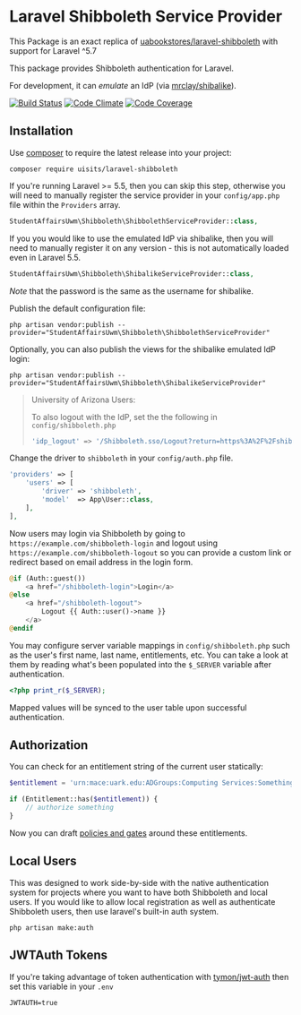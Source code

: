 # Laravel Shibboleth Service Provider

This Package is an exact replica of [uabookstores/laravel-shibboleth](https://github.com/uabookstores/laravel-shibboleth) with support for Laravel ^5.7

This package provides Shibboleth authentication for Laravel.

For development, it can _emulate_ an IdP (via [mrclay/shibalike][13]).

[![Build Status][12]][11] [![Code Climate][3]][2] [![Code Coverage][8]][7]

## Installation

Use [composer][1] to require the latest release into your project:

    composer require uisits/laravel-shibboleth

If you're running Laravel >= 5.5, then you can skip this step, otherwise you
will need to manually register the service provider in your `config/app.php`
file within the `Providers` array.

```php
StudentAffairsUwm\Shibboleth\ShibbolethServiceProvider::class,
```

If you you would like to use the emulated IdP via shibalike, then you will need
to manually register it on any version - this is not automatically loaded even
in Laravel 5.5.

```php
StudentAffairsUwm\Shibboleth\ShibalikeServiceProvider::class,
```

_Note_ that the password is the same as the username for shibalike.

Publish the default configuration file:

    php artisan vendor:publish --provider="StudentAffairsUwm\Shibboleth\ShibbolethServiceProvider"

Optionally, you can also publish the views for the shibalike emulated IdP login:

    php artisan vendor:publish --provider="StudentAffairsUwm\Shibboleth\ShibalikeServiceProvider"

> University of Arizona Users:
>
> To also logout with the IdP, set the the following in `config/shibboleth.php`
>
> ```php
> 'idp_logout' => '/Shibboleth.sso/Logout?return=https%3A%2F%2Fshibboleth.arizona.edu%2Fcgi-bin%2Flogout.pl',
> ```

Change the driver to `shibboleth` in your `config/auth.php` file.

```php
'providers' => [
    'users' => [
        'driver' => 'shibboleth',
        'model'  => App\User::class,
    ],
],
```

Now users may login via Shibboleth by going to
`https://example.com/shibboleth-login` and logout using
`https://example.com/shibboleth-logout` so you can provide a custom link or
redirect based on email address in the login form.

```php
@if (Auth::guest())
    <a href="/shibboleth-login">Login</a>
@else
    <a href="/shibboleth-logout">
        Logout {{ Auth::user()->name }}
    </a>
@endif
```

You may configure server variable mappings in `config/shibboleth.php` such as
the user's first name, last name, entitlements, etc. You can take a look at them
by reading what's been populated into the `$_SERVER` variable after
authentication.

```php
<?php print_r($_SERVER);
```

Mapped values will be synced to the user table upon successful authentication.

## Authorization

You can check for an entitlement string of the current user statically:

```php
$entitlement = 'urn:mace:uark.edu:ADGroups:Computing Services:Something';

if (Entitlement::has($entitlement)) {
    // authorize something
}
```

Now you can draft [policies and gates][16] around these entitlements.

## Local Users

This was designed to work side-by-side with the native authentication system for
projects where you want to have both Shibboleth and local users. If you would
like to allow local registration as well as authenticate Shibboleth users, then
use laravel's built-in auth system.

    php artisan make:auth

## JWTAuth Tokens

If you're taking advantage of token authentication with [tymon/jwt-auth][4] then
set this variable in your `.env`

    JWTAUTH=true

[1]: https://getcomposer.org/
[2]: https://codeclimate.com/github/razorbacks/laravel-shibboleth
[3]: https://codeclimate.com/github/razorbacks/laravel-shibboleth/badges/gpa.svg
[4]: https://github.com/tymondesigns/jwt-auth
[7]: https://codecov.io/gh/razorbacks/laravel-shibboleth/branch/master
[8]: https://img.shields.io/codecov/c/github/razorbacks/laravel-shibboleth/master.svg
[11]: https://travis-ci.org/razorbacks/laravel-shibboleth
[12]: https://travis-ci.org/razorbacks/laravel-shibboleth.svg?branch=master
[13]: https://github.com/mrclay/shibalike
[14]: https://laravel.com/docs/5.4/eloquent-relationships#many-to-many
[15]: ./src/database/migrations/2017_02_24_100000_create_entitlement_user_table.php
[16]: https://laravel.com/docs/5.4/authorization
